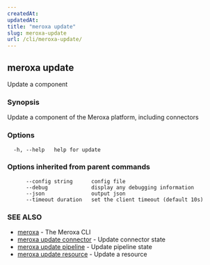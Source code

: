 ```yaml
---
createdAt: 
updatedAt: 
title: "meroxa update"
slug: meroxa-update
url: /cli/meroxa-update/
---
```

## meroxa update

Update a component

### Synopsis

Update a component of the Meroxa platform, including connectors

### Options

```
  -h, --help   help for update
```

### Options inherited from parent commands

```
      --config string      config file
      --debug              display any debugging information
      --json               output json
      --timeout duration   set the client timeout (default 10s)
```

### SEE ALSO

* [meroxa](/cli/meroxa/)	 - The Meroxa CLI
* [meroxa update connector](/cli/meroxa-update-connector/)	 - Update connector state
* [meroxa update pipeline](/cli/meroxa-update-pipeline/)	 - Update pipeline state
* [meroxa update resource](/cli/meroxa-update-resource/)	 - Update a resource

